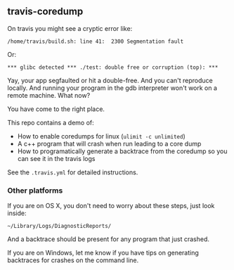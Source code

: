 ## travis-coredump

On travis you might see a cryptic error like:

    /home/travis/build.sh: line 41:  2300 Segmentation fault

Or:

    *** glibc detected *** ./test: double free or corruption (top): ***

Yay, your app segfaulted or hit a double-free. And you can't reproduce locally. And running your program in the gdb interpreter won't work on a remote machine. What now?

You have come to the right place.

This repo contains a demo of:

 - How to enable coredumps for linux (`ulimit -c unlimited`)
 - A c++ program that will crash when run leading to a core dump
 - How to programatically generate a backtrace from the coredump so you can see it in the travis logs

See the `.travis.yml` for detailed instructions.

### Other platforms

If you are on OS X, you don't need to worry about these steps, just look inside:

    ~/Library/Logs/DiagnosticReports/

And a backtrace should be present for any program that just crashed.

If you are on Windows, let me know if you have tips on generating backtraces for crashes on the command line.